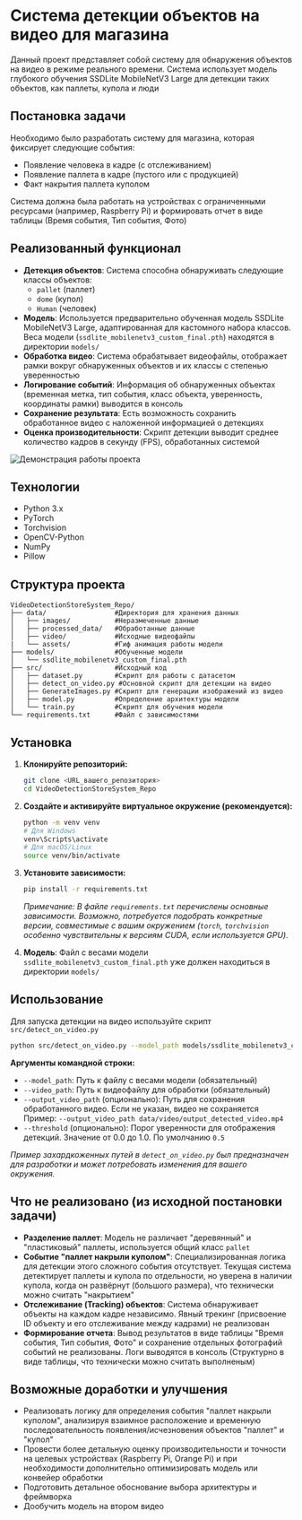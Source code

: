 # Система детекции объектов на видео для магазина

Данный проект представляет собой систему для обнаружения объектов на видео в режиме реального времени. Система использует модель глубокого обучения SSDLite MobileNetV3 Large для детекции таких объектов, как паллеты, купола и люди

## Постановка задачи

Необходимо было разработать систему для магазина, которая фиксирует следующие события:
- Появление человека в кадре (с отслеживанием)
- Появление паллета в кадре (пустого или с продукцией)
- Факт накрытия паллета куполом

Система должна была работать на устройствах с ограниченными ресурсами (например, Raspberry Pi) и формировать отчет в виде таблицы (Время события, Тип события, Фото)

## Реализованный функционал

- **Детекция объектов**: Система способна обнаруживать следующие классы объектов:
    - `pallet` (паллет)
    - `dome` (купол)
    - `Human` (человек)
- **Модель**: Используется предварительно обученная модель SSDLite MobileNetV3 Large, адаптированная для кастомного набора классов. Веса модели (`ssdlite_mobilenetv3_custom_final.pth`) находятся в директории `models/`
- **Обработка видео**: Система обрабатывает видеофайлы, отображает рамки вокруг обнаруженных объектов и их классы с степенью уверенностью
- **Логирование событий**: Информация об обнаруженных объектах (временная метка, тип события, класс объекта, уверенность, координаты рамки) выводится в консоль
- **Сохранение результата**: Есть возможность сохранить обработанное видео с наложенной информацией о детекциях
- **Оценка производительности**: Скрипт детекции выводит среднее количество кадров в секунду (FPS), обработанных системой

![Демонстрация работы проекта](data/assets/2025-06-05-09-18-22.gif)

## Технологии

- Python 3.x
- PyTorch
- Torchvision
- OpenCV-Python
- NumPy
- Pillow

## Структура проекта

```
VideoDetectionStoreSystem_Repo/
├── data/                 #Директория для хранения данных
│   ├── images/           #Неразмеченные данные
│   ├── processed_data/   #Обработанные данные
│   ├── video/            #Исходные видеофайлы
|   └── assets/           #Гиф анимация работы модели
├── models/               #Обученные модели
│   └── ssdlite_mobilenetv3_custom_final.pth
├── src/                  #Исходный код
│   ├── dataset.py        #Скрипт для работы с датасетом
│   ├── detect_on_video.py #Основной скрипт для детекции на видео
│   ├── GenerateImages.py #Скрипт для генерации изображений из видео
│   ├── model.py          #Определение архитектуры модели
│   └── train.py          #Скрипт для обучения модели
└── requirements.txt      #Файл с зависимостями
```

## Установка

1.  **Клонируйте репозиторий:**
    ```bash
    git clone <URL_вашего_репозитория>
    cd VideoDetectionStoreSystem_Repo
    ```

2.  **Создайте и активируйте виртуальное окружение (рекомендуется):**
    ```bash
    python -m venv venv
    # Для Windows
    venv\Scripts\activate
    # Для macOS/Linux
    source venv/bin/activate
    ```

3.  **Установите зависимости:**
    ```bash
    pip install -r requirements.txt
    ```
    *Примечание: В файле `requirements.txt` перечислены основные зависимости. Возможно, потребуется подобрать конкретные версии, совместимые с вашим окружением (`torch`, `torchvision` особенно чувствительны к версиям CUDA, если используется GPU).*

4.  **Модель**: Файл с весами модели `ssdlite_mobilenetv3_custom_final.pth` уже должен находиться в директории `models/`

## Использование

Для запуска детекции на видео используйте скрипт `src/detect_on_video.py`

```bash
python src/detect_on_video.py --model_path models/ssdlite_mobilenetv3_custom_final.pth --video_path data/video/your_video_file.mp4 --threshold 0.5
```

**Аргументы командной строки:**
-   `--model_path`: Путь к файлу с весами модели (обязательный)
-   `--video_path`: Путь к видеофайлу для обработки (обязательный)
-   `--output_video_path` (опционально): Путь для сохранения обработанного видео. Если не указан, видео не сохраняется
    Пример: `--output_video_path data/video/output_detected_video.mp4`
-   `--threshold` (опционально): Порог уверенности для отображения детекций. Значение от 0.0 до 1.0. По умолчанию `0.5`

*Пример захардкоженных путей в `detect_on_video.py` был предназначен для разработки и может потребовать изменения для вашего окружения.*

## Что не реализовано (из исходной постановки задачи)

-   **Разделение паллет**: Модель не различает "деревянный" и "пластиковый" паллеты, используется общий класс `pallet`
-   **Событие "паллет накрыли куполом"**: Специализированная логика для детекции этого сложного события отсутствует. Текущая система детектирует паллеты и купола по отдельности, но уверена в наличии купола, когда он развёрнут (большого размера), что технически можно считать "накрытием"
-   **Отслеживание (Tracking) объектов**: Система обнаруживает объекты на каждом кадре независимо. Явный трекинг (присвоение ID объекту и его отслеживание между кадрами) не реализован
-   **Формирование отчета**: Вывод результатов в виде таблицы "Время события, Тип события, Фото" и сохранение отдельных фотографий событий не реализованы. Логи выводятся в консоль (Структурно в виде таблицы, что технически можно считать выполненым)


## Возможные доработки и улучшения

-   Реализовать логику для определения события "паллет накрыли куполом", анализируя взаимное расположение и временную последовательность появления/исчезновения объектов "паллет" и "купол"
-   Провести более детальную оценку производительности и точности на целевых устройствах (Raspberry Pi, Orange Pi) и при необходимости дополнительно оптимизировать модель или конвейер обработки
-   Подготовить детальное обоснование выбора архитектуры и фреймворка
-   Дообучить модель на втором видео